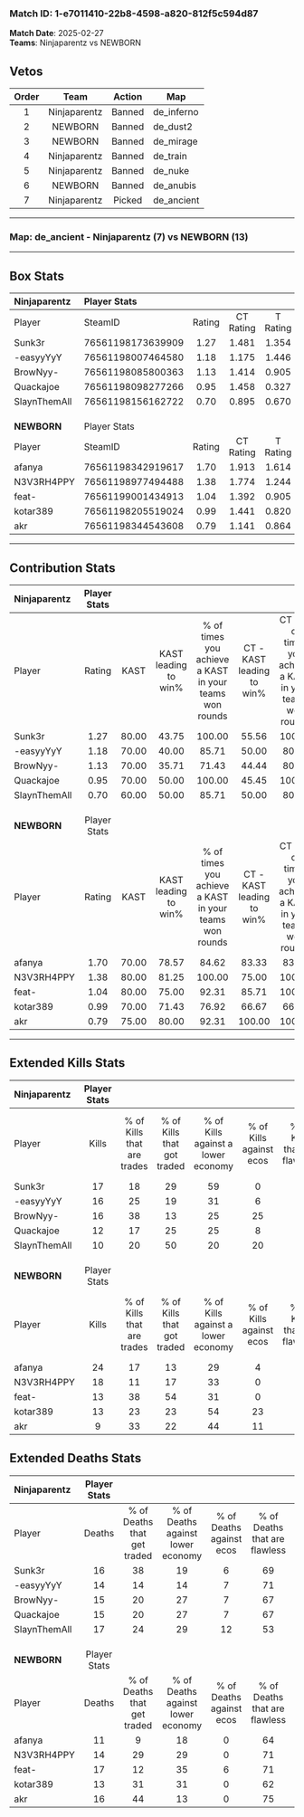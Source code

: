 ### Match ID: 1-e7011410-22b8-4598-a820-812f5c594d87  
**Match Date**: 2025-02-27  
**Teams**: Ninjaparentz vs NEWBORN  

## Vetos  

| Order | Team | Action | Map |
| :---: | :--: | :----: | --- |
| 1 | Ninjaparentz | Banned | de_inferno |
| 2 | NEWBORN | Banned | de_dust2 |
| 3 | NEWBORN | Banned | de_mirage |
| 4 | Ninjaparentz | Banned | de_train |
| 5 | Ninjaparentz | Banned | de_nuke |
| 6 | NEWBORN | Banned | de_anubis |
| 7 | Ninjaparentz | Picked | de_ancient |

---  

### **Map**: de_ancient - Ninjaparentz (7) vs NEWBORN (13)  
---  

## Box Stats  

| **Ninjaparentz** | Player Stats      |        |           |          |       |       |       |         |        |      |     |
| :- | :- | :-: | :-: | :-: | :-: | :-: | :-: | :-: | :-: | :-: | :-: |
| Player           | SteamID           | Rating | CT Rating | T Rating | KAST  |  ADR  | Kills | Assists | Deaths | K/D  | HS% |
| Sunk3r           | 76561198173639909 |  1.27  |   1.481   |  1.354   | 80.00 | 92.7  |  17   |    4    |   16   | 1.06 | 47  |
| -easyyYyY        | 76561198007464580 |  1.18  |   1.175   |  1.446   | 70.00 | 84.9  |  16   |    4    |   14   | 1.14 | 37  |
| BrowNyy-         | 76561198085800363 |  1.13  |   1.414   |  0.905   | 70.00 | 76.3  |  16   |    4    |   15   | 1.07 | 43  |
| Quackajoe        | 76561198098277266 |  0.95  |   1.458   |  0.327   | 70.00 | 71.8  |  12   |    6    |   15   | 0.80 | 58  |
| SlaynThemAll     | 76561198156162722 |  0.70  |   0.895   |  0.670   | 60.00 | 59.4  |  10   |    6    |   17   | 0.59 | 60  |
|                  |                   |        |           |          |       |       |       |         |        |      |     |
|                  |                   |        |           |          |       |       |       |         |        |      |     |
|                  |                   |        |           |          |       |       |       |         |        |      |     |
| **NEWBORN**      | Player Stats      |        |           |          |       |       |       |         |        |      |     |
| Player           | SteamID           | Rating | CT Rating | T Rating | KAST  |  ADR  | Kills | Assists | Deaths | K/D  | HS% |
| afanya           | 76561198342919617 |  1.70  |   1.913   |  1.614   | 70.00 | 116.6 |  24   |    3    |   11   | 2.18 | 62  |
| N3V3RH4PPY       | 76561198977494488 |  1.38  |   1.774   |  1.244   | 80.00 | 95.6  |  18   |    4    |   14   | 1.29 | 72  |
| feat-            | 76561199001434913 |  1.04  |   1.392   |  0.905   | 80.00 | 77.4  |  13   |    8    |   17   | 0.76 | 61  |
| kotar389         | 76561198205519024 |  0.99  |   1.441   |  0.820   | 70.00 | 59.4  |  13   |    2    |   13   | 1.00 | 69  |
| akr              | 76561198344543608 |  0.79  |   1.141   |  0.864   | 75.00 | 53.9  |   9   |    9    |   16   | 0.56 | 77  |
---  

## Contribution Stats  

| **Ninjaparentz** | Player Stats |       |                      |                                                        |                           |                                                             |                          |                                                            |
| :- | :-: | :-: | :-: | :-: | :-: | :-: | :-: | :-: |
| Player           |    Rating    | KAST  | KAST leading to win% | % of times you achieve a KAST in your teams won rounds | CT - KAST leading to win% | CT - % of times you achieve a KAST in your teams won rounds | T - KAST leading to win% | T - % of times you achieve a KAST in your teams won rounds |
| Sunk3r           |     1.27     | 80.00 |        43.75         |                         100.00                         |           55.56           |                           100.00                            |          28.57           |                           100.00                           |
| -easyyYyY        |     1.18     | 70.00 |        40.00         |                         85.71                          |           50.00           |                            80.00                            |          28.57           |                           100.00                           |
| BrowNyy-         |     1.13     | 70.00 |        35.71         |                         71.43                          |           44.44           |                            80.00                            |          20.00           |                           50.00                            |
| Quackajoe        |     0.95     | 70.00 |        50.00         |                         100.00                         |           45.45           |                           100.00                            |          66.67           |                           100.00                           |
| SlaynThemAll     |     0.70     | 60.00 |        50.00         |                         85.71                          |           50.00           |                            80.00                            |          50.00           |                           100.00                           |
|                  |              |       |                      |                                                        |                           |                                                             |                          |                                                            |
|                  |              |       |                      |                                                        |                           |                                                             |                          |                                                            |
|                  |              |       |                      |                                                        |                           |                                                             |                          |                                                            |
| **NEWBORN**      | Player Stats |       |                      |                                                        |                           |                                                             |                          |                                                            |
| Player           |    Rating    | KAST  | KAST leading to win% | % of times you achieve a KAST in your teams won rounds | CT - KAST leading to win% | CT - % of times you achieve a KAST in your teams won rounds | T - KAST leading to win% | T - % of times you achieve a KAST in your teams won rounds |
| afanya           |     1.70     | 70.00 |        78.57         |                         84.62                          |           83.33           |                            83.33                            |          75.00           |                           85.71                            |
| N3V3RH4PPY       |     1.38     | 80.00 |        81.25         |                         100.00                         |           75.00           |                           100.00                            |          87.50           |                           100.00                           |
| feat-            |     1.04     | 80.00 |        75.00         |                         92.31                          |           85.71           |                           100.00                            |          66.67           |                           85.71                            |
| kotar389         |     0.99     | 70.00 |        71.43         |                         76.92                          |           66.67           |                            66.67                            |          75.00           |                           85.71                            |
| akr              |     0.79     | 75.00 |        80.00         |                         92.31                          |          100.00           |                           100.00                            |          66.67           |                           85.71                            |
---  

## Extended Kills Stats  

| **Ninjaparentz** | Player Stats |                            |                            |                                    |                         |                              |                                 |                                       |                    |           |
| :- | :-: | :-: | :-: | :-: | :-: | :-: | :-: | :-: | :-: | :-: |
| Player           |    Kills     | % of Kills that are trades | % of Kills that got traded | % of Kills against a lower economy | % of Kills against ecos | % of Kills that are flawless | % of Kills that are close duels | % of Kills that are assisted by flash | Pistol Round Kills | AWP Kills |
| Sunk3r           |      17      |             18             |             29             |                 59                 |            0            |              76              |                6                |                   0                   |         0          |     0     |
| -easyyYyY        |      16      |             25             |             19             |                 31                 |            6            |              63              |                0                |                   0                   |         2          |     6     |
| BrowNyy-         |      16      |             38             |             13             |                 25                 |           25            |              75              |                0                |                  13                   |         1          |     0     |
| Quackajoe        |      12      |             17             |             25             |                 25                 |            8            |              58              |                8                |                   0                   |         1          |     0     |
| SlaynThemAll     |      10      |             20             |             50             |                 20                 |           20            |              50              |               10                |                   0                   |         3          |     0     |
|                  |              |                            |                            |                                    |                         |                              |                                 |                                       |                    |           |
|                  |              |                            |                            |                                    |                         |                              |                                 |                                       |                    |           |
|                  |              |                            |                            |                                    |                         |                              |                                 |                                       |                    |           |
| **NEWBORN**      | Player Stats |                            |                            |                                    |                         |                              |                                 |                                       |                    |           |
| Player           |    Kills     | % of Kills that are trades | % of Kills that got traded | % of Kills against a lower economy | % of Kills against ecos | % of Kills that are flawless | % of Kills that are close duels | % of Kills that are assisted by flash | Pistol Round Kills | AWP Kills |
| afanya           |      24      |             17             |             13             |                 29                 |            4            |              54              |                4                |                   0                   |         0          |     0     |
| N3V3RH4PPY       |      18      |             11             |             17             |                 33                 |            0            |              61              |                6                |                  11                   |         6          |     1     |
| feat-            |      13      |             38             |             54             |                 31                 |            0            |              62              |                0                |                   0                   |         2          |     0     |
| kotar389         |      13      |             23             |             23             |                 54                 |           23            |              85              |                0                |                   0                   |         0          |     0     |
| akr              |      9       |             33             |             22             |                 44                 |           11            |              67              |               11                |                  11                   |         1          |     0     |
## Extended Deaths Stats  

| **Ninjaparentz** | Player Stats |                             |                                   |                          |                               |                            |                           |               |
| :- | :-: | :-: | :-: | :-: | :-: | :-: | :-: | :-: |
| Player           |    Deaths    | % of Deaths that get traded | % of Deaths against lower economy | % of Deaths against ecos | % of Deaths that are flawless | % of Deaths that are close | % of Deaths while blinded | Deaths to AWP |
| Sunk3r           |      16      |             38              |                19                 |            6             |              69               |             13             |             6             |       0       |
| -easyyYyY        |      14      |             14              |                14                 |            7             |              71               |             0              |             0             |       0       |
| BrowNyy-         |      15      |             20              |                27                 |            7             |              67               |             7              |             0             |       0       |
| Quackajoe        |      15      |             20              |                27                 |            7             |              67               |             0              |            13             |       1       |
| SlaynThemAll     |      17      |             24              |                29                 |            12            |              53               |             0              |             0             |       0       |
|                  |              |                             |                                   |                          |                               |                            |                           |               |
|                  |              |                             |                                   |                          |                               |                            |                           |               |
|                  |              |                             |                                   |                          |                               |                            |                           |               |
| **NEWBORN**      | Player Stats |                             |                                   |                          |                               |                            |                           |               |
| Player           |    Deaths    | % of Deaths that get traded | % of Deaths against lower economy | % of Deaths against ecos | % of Deaths that are flawless | % of Deaths that are close | % of Deaths while blinded | Deaths to AWP |
| afanya           |      11      |              9              |                18                 |            0             |              64               |             9              |             0             |       1       |
| N3V3RH4PPY       |      14      |             29              |                29                 |            0             |              71               |             0              |             7             |       1       |
| feat-            |      17      |             12              |                35                 |            6             |              71               |             12             |             0             |       2       |
| kotar389         |      13      |             31              |                31                 |            0             |              62               |             0              |             8             |       1       |
| akr              |      16      |             44              |                13                 |            0             |              75               |             0              |             0             |       1       |
